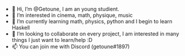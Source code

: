 - 👋 Hi, I’m @Getoune, I am an young studient.
- 👀 I’m interested in cinema, math, physique, music
- 🌱 I’m currently learning math, physics, python and I begin to learn Haskell
- 💞️ I’m looking to collaborate on every project, I am interested in many things I just want to learn/help :D
- 📫 You can join me with Discord (getoune#1897) 
